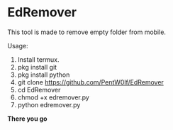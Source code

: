 # EdRemover
This tool is made to remove empty folder from mobile.

Usage: 

1) Install termux.
2) pkg install git
3) pkg install python
4) git clone https://github.com/PentW0lf/EdRemover
5) cd EdRemover
6) chmod +x edremover.py
7) python edremover.py

<b> There you go </b>

